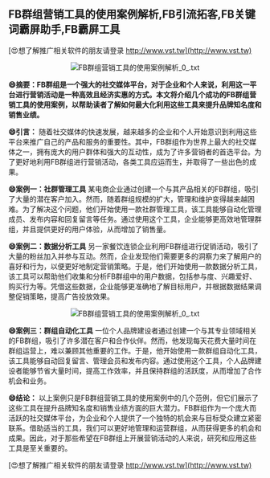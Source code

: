 ## **FB群组营销工具的使用案例解析,FB引流拓客,FB关键词霸屏助手,FB霸屏工具**

[😍想了解推广相关软件的朋友请登录 http://www.vst.tw](http://www.vst.tw)

 <center><img src="https://vst.tw/MP4/tuiguang/png/8.png" alt="FB群组营销工具的使用案例解析_0_.txt"></center>

**😄摘要：FB群组是一个强大的社交媒体平台，对于企业和个人来说，利用这一平台进行营销活动是一种高效且经济实惠的方式。本文将介绍几个成功的FB群组营销工具的使用案例，以帮助读者了解如何最大化利用这些工具来提升品牌知名度和销售业绩。**

**😄引言：**
随着社交媒体的快速发展，越来越多的企业和个人开始意识到利用这些平台来推广自己的产品和服务的重要性。其中，FB群组作为世界上最大的社交媒体之一，拥有庞大的用户群体和强大的互动性，成为了许多营销者的首选平台。为了更好地利用FB群组进行营销活动，各类工具应运而生，并取得了一些出色的成果。

**😄案例一：社群管理工具**
某电商企业通过创建一个与其产品相关的FB群组，吸引了大量的潜在客户加入。然而，随着群组规模的扩大，管理和维护变得越来越困难。为了解决这个问题，他们开始使用一款社群管理工具，该工具能够自动化管理成员、发布内容和回复留言等任务。通过使用这个工具，企业能够更高效地管理群组，并且提供更好的用户体验，从而增加了销售量。

**😄案例二：数据分析工具**
另一家餐饮连锁企业利用FB群组进行促销活动，吸引了大量的粉丝加入并参与互动。然而，企业发现他们需要更多的洞察力来了解用户的喜好和行为，以便更好地制定营销策略。于是，他们开始使用一款数据分析工具，该工具可以帮助他们收集和分析FB群组中的用户数据，包括参与度、兴趣爱好、购买行为等。凭借这些数据，企业能够更准确地了解目标用户，并根据数据结果调整促销策略，提高广告投放效果。

 <center><img src="https://vst.tw/MP4/tuiguang/png/8.png" alt="FB群组营销工具的使用案例解析_0_.txt"></center>

**😄案例三：群组自动化工具**
一位个人品牌建设者通过创建一个与其专业领域相关的FB群组，吸引了许多潜在客户和合作伙伴。然而，他发现每天花费大量时间在群组运营上，难以兼顾其他重要的工作。于是，他开始使用一款群组自动化工具，该工具能够自动回复留言、管理会员和发布内容。通过使用这个工具，个人品牌建设者能够节省大量时间，提高工作效率，并且保持群组的活跃度，从而增加了合作机会和业务。

**😄结论：**
以上案例只是FB群组营销工具的使用案例中的几个范例，但它们展示了这些工具在提升品牌知名度和销售业绩方面的巨大潜力。FB群组作为一个庞大而活跃的社交媒体平台，为企业和个人提供了一个独特的机会来与目标受众建立紧密联系。借助适当的工具，我们可以更好地管理和运营群组，从而获得更多的机会和成果。因此，对于那些希望在FB群组上开展营销活动的人来说，研究和应用这些工具是至关重要的。

[😍想了解推广相关软件的朋友请登录 http://www.vst.tw](http://www.vst.tw)



